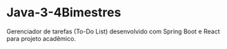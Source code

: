 # Java-3-4Bimestres
Gerenciador de tarefas (To-Do List) desenvolvido com Spring Boot e React para projeto acadêmico.
